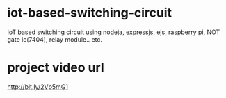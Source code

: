 # iot-based-switching-circuit
IoT based switching circuit using nodeja, expressjs, ejs, raspberry pi, NOT gate ic(7404), relay module.. etc.

# project video url
http://bit.ly/2Vp5mG1
